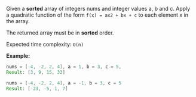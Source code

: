 Given a **sorted** array of integers nums and integer values a, b and c. Apply a quadratic function of the form `f(x) = ax2 + bx + c` to each element x in the array.

The returned array must be in **sorted** order.

Expected time complexity: `O(n)`

**Example:**
```java
nums = [-4, -2, 2, 4], a = 1, b = 3, c = 5,
Result: [3, 9, 15, 33]

nums = [-4, -2, 2, 4], a = -1, b = 3, c = 5
Result: [-23, -5, 1, 7]
```